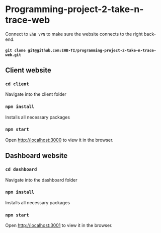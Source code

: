 # Programming-project-2-take-n-trace-web

Connect to `EhB VPN` to make sure the website connects to the right back-end.


#### `git clone git@github.com:EHB-TI/programming-project-2-take-n-trace-web.git`

## Client website
### `cd client`
Navigate into the client folder

### `npm install`
Installs all necessary packages

### `npm start`
Open [http://localhost:3000](http://localhost:3000) to view it in the browser.


## Dashboard website
### `cd dashboard`
Navigate into the dashboard folder

### `npm install`
Installs all necessary packages

### `npm start`
Open [http://localhost:3001](http://localhost:3001) to view it in the browser.
